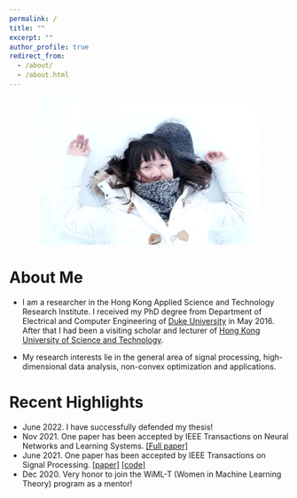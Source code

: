 ```yaml
---
permalink: /
title: ""
excerpt: ""
author_profile: true
redirect_from: 
  - /about/
  - /about.html
---
```


<p align="center">
  <img src="https://github.com/poline3939/poline3939.github.io/blob/master/images/myphoto.jpg?raw=true" alt="Photo" style="width: 400px;"/> 
</p>

# About Me
* I am a researcher in the Hong Kong Applied Science and Technology Research Institute. I received my PhD degree from Department of Electrical and Computer Engineering of [Duke University](https://duke.edu/) in May 2016. After that I had been a visiting scholar and lecturer of [Hong Kong University of Science and Technology](https://hkust.edu.hk/home).

* My research interests lie in the general area of signal processing, high-dimensional data analysis, non-convex optimization and applications. 


# Recent Highlights
* June 2022. I have successfully defended my thesis!
* Nov 2021. One paper has been accepted by  IEEE Transactions on Neural Networks and Learning Systems. [[Full paper]](https://arxiv.org/pdf/2103.01484.pdf)
* June 2021. One paper has been accepted by  IEEE Transactions on Signal Processing. [[paper]](https://arxiv.org/abs/2104.10314) [[code]](https://github.com/yokoxue/HRP) 
* Dec 2020. Very honor to join the WiML-T (Women in Machine Learning Theory) program as a mentor!


